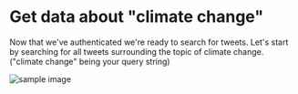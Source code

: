 <!--title={Finding Tweets}-->

# Get data about  "climate change"

Now that we've authenticated we're ready to search for tweets. Let's start by searching for all tweets surrounding the topic of climate change. ("climate change" being your query string)

![sample image](https://www.diggitmagazine.com/sites/default/files/styles/inline_image/public/Climate%20change%20photo_1.jpg?itok=2BfiKsqU)